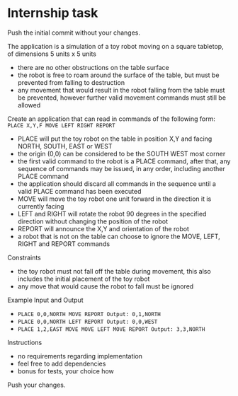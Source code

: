 # Internship task

Push the initial commit without your changes.

The application is a simulation of a toy robot moving on a square tabletop, of dimensions 5 units x 5 units
 - there are no other obstructions on the table surface
 - the robot is free to roam around the surface of the table, but must be prevented from falling to destruction
 - any movement that would result in the robot falling from the table must be prevented, however further valid movement commands must still be allowed

Create an application that can read in commands of the following form: `PLACE X,Y,F MOVE LEFT RIGHT REPORT`
 - PLACE will put the toy robot on the table in position X,Y and facing NORTH, SOUTH, EAST or WEST
 - the origin (0,0) can be considered to be the SOUTH WEST most corner
 - the first valid command to the robot is a PLACE command, after that, any sequence of commands may be issued, in any order, including another PLACE command
 - the application should discard all commands in the sequence until a valid PLACE command has been executed
 - MOVE will move the toy robot one unit forward in the direction it is currently facing
 - LEFT and RIGHT will rotate the robot 90 degrees in the specified direction without changing the position of the robot
 - REPORT will announce the X,Y and orientation of the robot
 - a robot that is not on the table can choose to ignore the MOVE, LEFT, RIGHT and REPORT commands

Constraints
 - the toy robot must not fall off the table during movement, this also includes the initial placement of the toy robot
 - any move that would cause the robot to fall must be ignored

Example Input and Output
 - `PLACE 0,0,NORTH MOVE REPORT Output: 0,1,NORTH`
 - `PLACE 0,0,NORTH LEFT REPORT Output: 0,0,WEST`
 - `PLACE 1,2,EAST MOVE MOVE LEFT MOVE REPORT Output: 3,3,NORTH`

Instructions
 - no requirements regarding implementation
 - feel free to add dependencies
 - bonus for tests, your choice how

Push your changes.
